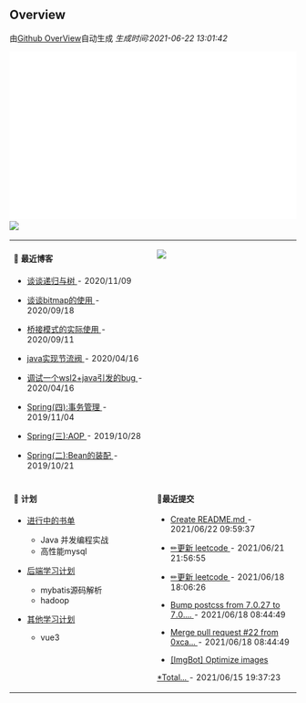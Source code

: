 
## Overview

由[Github OverView](https://github.com/0xcaffebabe/0xcaffebabe)自动生成 _生成时间:2021-06-22 13:01:42_

![](https://raw.githubusercontent.com/0xcaffebabe/github-stats/master/generated/overview.svg)![](https://github-readme-stats.vercel.app/api/top-langs/?username=0xcaffebabe&layout=compact&langs_count=8)

<table>

<tr>
<td valign="top" width="50%">

#### 📖 最近博客


* <a href="https://0xcaffebabe.github.io/%E7%AE%97%E6%B3%95/2020/11/09/%E8%B0%88%E8%B0%88%E9%80%92%E5%BD%92%E4%B8%8E%E6%A0%91.html" target="_blank"> 谈谈递归与树 </a> - 2020/11/09 

    
* <a href="https://0xcaffebabe.github.io/%E7%AE%97%E6%B3%95/2020/09/18/%E8%B0%88%E8%B0%88bitmap%E7%9A%84%E4%BD%BF%E7%94%A8.html" target="_blank"> 谈谈bitmap的使用 </a> - 2020/09/18 

    
* <a href="https://0xcaffebabe.github.io/%E8%AE%BE%E8%AE%A1%E6%A8%A1%E5%BC%8F/2020/09/11/%E6%A1%A5%E6%8E%A5%E6%A8%A1%E5%BC%8F%E7%9A%84%E5%AE%9E%E9%99%85%E4%BD%BF%E7%94%A8.html" target="_blank"> 桥接模式的实际使用 </a> - 2020/09/11 

    
* <a href="https://0xcaffebabe.github.io/java/2020/04/16/JAVA%E5%AE%9E%E7%8E%B0%E8%8A%82%E6%B5%81%E9%98%80.html" target="_blank"> java实现节流阀 </a> - 2020/04/16 

    
* <a href="https://0xcaffebabe.github.io/%E6%97%A5%E5%B8%B8/2020/04/16/%E8%B0%83%E8%AF%95%E4%B8%80%E4%B8%AAwsl2+java%E5%BC%95%E5%8F%91%E7%9A%84bug.html" target="_blank"> 调试一个wsl2+java引发的bug </a> - 2020/04/16 

    
* <a href="https://0xcaffebabe.github.io/spring/2019/11/04/Spring-%E5%9B%9B-%E4%BA%8B%E5%8A%A1%E7%AE%A1%E7%90%86.html" target="_blank"> Spring(四):事务管理 </a> - 2019/11/04 

    
* <a href="https://0xcaffebabe.github.io/spring/2019/10/28/Spring(%E4%B8%89)-AOP.html" target="_blank"> Spring(三):AOP </a> - 2019/10/28 

    
* <a href="https://0xcaffebabe.github.io/spring/2019/10/21/Spring(%E4%BA%8C)-Bean%E7%9A%84%E8%A3%85%E9%85%8D.html" target="_blank"> Spring(二):Bean的装配 </a> - 2019/10/21 

        

</td>

<td valign="top" width="50%">

![](https://github-readme-stats.vercel.app/api/wakatime?username=0xcaffebabe)

</td>

</tr>

<tr>

<td valign="top" width="50%">

#### 📝 计划

- [进行中的书单](https://github.com/users/0xcaffebabe/projects/4)
  - Java 并发编程实战
  - 高性能mysql


- [后端学习计划](https://github.com/users/0xcaffebabe/projects/1)
  - mybatis源码解析
  - hadoop


- [其他学习计划](https://github.com/users/0xcaffebabe/projects/3)
  - vue3


<td>

#### 🌴最近提交


  * <a href="https://github.com/0xcaffebabe/graduate-design/commit/c8a9ecfc89eca4bf19b3b0d22d525aa54c121734" target="_blank"> Create README.md </a> - 2021/06/22 09:59:37 

    
  * <a href="https://github.com/0xcaffebabe/note/commit/930d17b37dc973e86e836b39ea6e16bb9e3a8055" target="_blank"> ✏更新 leetcode </a> - 2021/06/21 21:56:55 

    
  * <a href="https://github.com/0xcaffebabe/note/commit/5236579448ed26eb3d6e2acb64a5e42c6f1b30fa" target="_blank"> ✏更新 leetcode </a> - 2021/06/18 18:06:26 

    
  * <a href="https://github.com/0xcaffebabe/blb/commit/c43ac0427fbf8ebbfbb7d4c8fdc79e2ca75390c4" target="_blank"> Bump postcss from 7.0.27 to 7.0.... </a> - 2021/06/18 08:44:49 

    
  * <a href="https://github.com/0xcaffebabe/blb/commit/9ebc17b6fd04ae296663d8b9b82005c5a831e146" target="_blank"> Merge pull request #22 from 0xca... </a> - 2021/06/18 08:44:49 

    
  * <a href="https://github.com/0xcaffebabe/note/commit/cdce66f72cf6235637222344e56dbda41265f5cf" target="_blank"> [ImgBot] Optimize images

*Total... </a> - 2021/06/15 19:37:23 

    

</td>

</tr>

</table>
